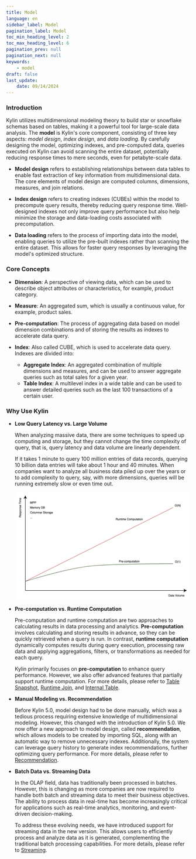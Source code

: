 ```yaml
---
title: Model
language: en
sidebar_label: Model
pagination_label: Model
toc_min_heading_level: 2
toc_max_heading_level: 6
pagination_prev: null
pagination_next: null
keywords:
    - model
draft: false
last_update:
    date: 09/14/2024
---
```


### Introduction

Kylin utilizes multidimensional modeling theory to build star or snowflake schemas based on tables, making it a powerful tool for large-scale data analysis. The **model** is Kylin's core component, consisting of three key aspects: *model design*, *index design*, and *data loading*. By carefully designing the model, optimizing indexes, and pre-computed data, queries executed on Kylin can avoid scanning the entire dataset, potentially reducing response times to mere seconds, even for petabyte-scale data.

+ **Model design** refers to establishing relationships between data tables to enable fast extraction of key information from multidimensional data. The core elements of model design are computed columns, dimensions, measures, and join relations.

+ **Index design** refers to creating indexes (CUBEs) within the model to precompute query results, thereby reducing query response time. Well-designed indexes not only improve query performance but also help minimize the storage and data-loading costs associated with precomputation.

+ **Data loading** refers to the process of importing data into the model, enabling queries to utilize the pre-built indexes rather than scanning the entire dataset. This allows for faster query responses by leveraging the model's optimized structure.



### Core Concepts

- **Dimension**: A perspective of viewing data, which can be used to describe object attributes or characteristics, for example, product category.

- **Measure**: An aggregated sum, which is usually a continuous value, for example, product sales.

- **Pre-computation**: The process of aggregating data based on model dimension combinations and of storing the results as indexes to accelerate data query.

- **Index**: Also called CUBE, which is used to accelerate data query. Indexes are divided into:
    - **Aggregate Index**: An aggregated combination of multiple dimensions and measures, and can be used to answer aggregate queries such as total sales for a given year.
    - **Table Index**: A multilevel index in a wide table and can be used to answer detailed queries such as the last 100 transactions of a certain user.


### Why Use Kylin

+ **Low Query Latency vs. Large Volume**

  When analyzing massive data, there are some techniques to speed up computing and storage, but they cannot change the time complexity of query, that is, query latency and data volume are linearly dependent.

  If it takes 1 minute to query 100 million entries of data records, querying 10 billion data entries will take about 1 hour and 40 minutes. When companies want to analyze all business data piled up over the years or to add complexity to query, say, with more dimensions, queries will be running extremely slow or even time out.

  ![Response Time vs. Data Volume](images/volume_per_time.png)

+ **Pre-computation vs. Runtime Computation**

  Pre-computation and runtime computation are two approaches to calculating results in data processing and analytics. **Pre-computation** involves calculating and storing results in advance, so they can be quickly retrieved when a query is run. In contrast, **runtime computation** dynamically computes results during query execution, processing raw data and applying aggregations, filters, or transformations as needed for each query.

  Kylin primarily focuses on **pre-computation** to enhance query performance. However, we also offer advanced features that partially support runtime computation. For more details, please refer to [Table Snapshot](snapshot/snapshot.md), [Runtime Join](features/runtime_join.md), and [Internal Table](../internaltable/intro.md).  


+ **Manual Modeling vs. Recommendation**

  Before Kylin 5.0, model design had to be done manually, which was a tedious process requiring extensive knowledge of multidimensional modeling. However, this changed with the introduction of Kylin 5.0. We now offer a new approach to model design, called **recommendation**, which allows models to be created by importing SQL, along with an automatic way to remove unnecessary indexes. Additionally, the system can leverage query history to generate index recommendations, further optimizing query performance. For more details, please refer to [Recommendation](rec/intro.md).


+ **Batch Data vs. Streaming Data**

  In the OLAP field, data has traditionally been processed in batches. However, this is changing as more companies are now required to handle both batch and streaming data to meet their business objectives. The ability to process data in real-time has become increasingly critical for applications such as real-time analytics, monitoring, and event-driven decision-making.

  To address these evolving needs, we have introduced support for streaming data in the new version. This allows users to efficiently process and analyze data as it is generated, complementing the traditional batch processing capabilities. For more details, please refer to [Streaming](streaming/intro.md).
